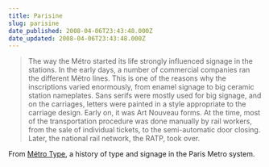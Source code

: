 ```yaml
---
title: Parisine
slug: parisine
date_published: 2008-04-06T23:43:48.000Z
date_updated: 2008-04-06T23:43:48.000Z
---
```


> The way the Métro started its life strongly influenced signage in the stations. In the early days, a number of commercial companies ran the different Métro lines. This is one of the reasons why the inscriptions varied enormously, from enamel signage to big ceramic station nameplates. Sans serifs were mostly used for big signage, and on the carriages, letters were painted in a style appropriate to the carriage design. Early on, it was Art Nouveau forms. At the time, most of the transportation procedure was done manually by rail workers, from the sale of individual tickets, to the semi-automatic door closing. Later, the national rail network, the RATP, took over.

From [Métro Type](http://www.svettisku.cz/buxus/generate_page.php?page_id=383), a history of type and signage in the Paris Metro system.
